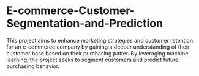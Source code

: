 # E-commerce-Customer-Segmentation-and-Prediction
This project aims to enhance marketing strategies and customer retention for an e-commerce company by gaining a deeper understanding of their customer base based on their purchasing patter. By leveraging machine learning, the project seeks to segment customers and predict future purchasing behavior. 
